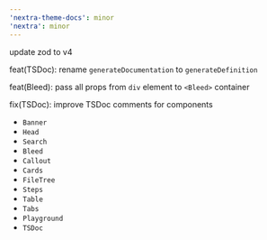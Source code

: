 ```yaml
---
'nextra-theme-docs': minor
'nextra': minor
---
```


update zod to v4

feat(TSDoc): rename `generateDocumentation` to `generateDefinition`

feat(Bleed): pass all props from `div` element to `<Bleed>` container

fix(TSDoc): improve TSDoc comments for components

- `Banner`
- `Head`
- `Search`
- `Bleed`
- `Callout`
- `Cards`
- `FileTree`
- `Steps`
- `Table`
- `Tabs`
- `Playground`
- `TSDoc`

